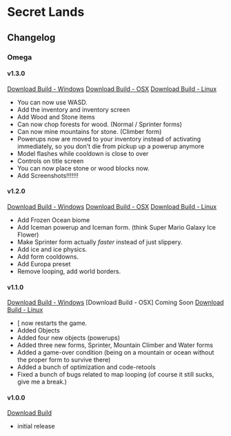 # Secret Lands

## Changelog
### Omega
#### v1.3.0
[Download Build - Windows]()
[Download Build - OSX]()
[Download Build - Linux]()
- You can now use WASD.
- Add the inventory and inventory screen
- Add Wood and Stone items
- Can now chop forests for wood. (Normal / Sprinter forms)
- Can now mine mountains for stone. (Climber form)
- Powerups now are moved to your inventory instead of activating immediately, so you don't die from pickup up a powerup anymore
- Model flashes while cooldown is close to over
- Controls on title screen
- You can now place stone or wood blocks now.
- Add Screenshots!!!!!!!
#### v1.2.0
[Download Build - Windows](https://github.com/TeamCstudios/SecretLands/raw/master/builds/omega/thesecretlands-omega-1-2-0-WINDOWS.zip)
[Download Build - OSX](https://github.com/TeamCstudios/SecretLands/raw/master/builds/omega/thesecretlands-omega-1-2-0-OSX.zip)
[Download Build - Linux](https://github.com/TeamCstudios/SecretLands/raw/master/builds/omega/thesecretlands-omega-1-2-0-LINUX.zip)
- Add Frozen Ocean biome
- Add Iceman powerup and Iceman form. (think Super Mario Galaxy Ice Flower)
- Make Sprinter form actually *faster* instead of just slippery.
- Add ice and ice physics.
- Add form cooldowns.
- Add Europa preset
- Remove looping, add world borders.
#### v1.1.0
[Download Build - Windows](https://github.com/TeamCstudios/SecretLands/raw/master/builds/omega/thesecretlands-omega-1-1-0-WINDOWS.zip)
[Download Build - OSX] Coming Soon
[Download Build - Linux](https://github.com/TeamCstudios/SecretLands/raw/master/builds/omega/thesecretlands-omega-1-1-0-LINUX.zip)
- [ now restarts the game.
- Added Objects
- Added four new objects (powerups)
- Added three new forms, Sprinter, Mountain Climber and Water forms
- Added a game-over condition (being on a mountain or ocean without the proper form to survive there)
- Added a bunch of optimization and code-retools
- Fixed a bunch of bugs related to map looping (of course it still sucks, give me a break.)
#### v1.0.0
[Download Build](https://github.com/TeamCstudios/SecretLands/raw/master/builds/omega/thesecretlands-omega-1-0-0.zip)
- initial release
